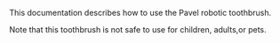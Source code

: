 This documentation describes how to use the Pavel robotic toothbrush.

Note that this toothbrush is not safe to use for children, adults,or pets.